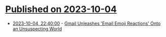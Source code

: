 # [Published on 2023-10-04](index.md)

* [2023-10-04, 22:40:00](https://tech.slashdot.org/story/23/10/04/2053258/gmail-unleashes-email-emoji-reactions-onto-an-unsuspecting-world?utm_source=rss1.0mainlinkanon&utm_medium=feed) - [Gmail Unleashes 'Email Emoji Reactions' Onto an Unsuspecting World](https://tech.slashdot.org/story/23/10/04/2053258/gmail-unleashes-email-emoji-reactions-onto-an-unsuspecting-world?utm_source=rss1.0mainlinkanon&utm_medium=feed)
